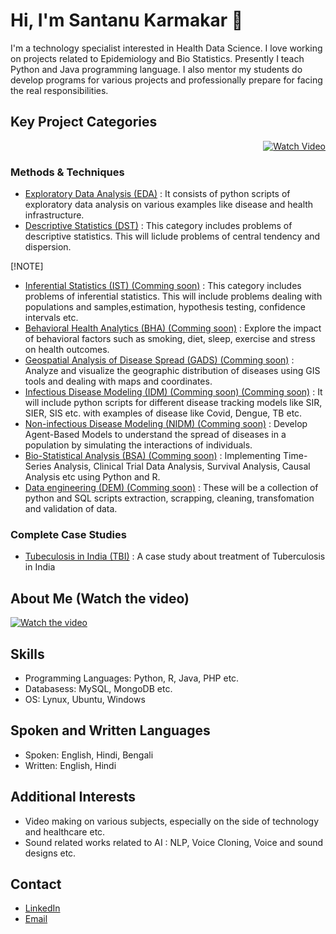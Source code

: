 # Hi, I'm Santanu Karmakar 👋

I'm a technology specialist interested in Health Data Science. I love working on projects related to Epidemiology and Bio Statistics. Presently I teach Python and Java programming language. I also mentor my students do develop programs for various projects and professionally prepare for facing the real responsibilities.

## Key Project Categories

<p align="right">
  <a href="https://www.youtube.com/watch?v=9jBWk1SDq9g" target="_blank">
    <img src="https://img.shields.io/badge/take_a_tour-watch_a_video-blue" alt="Watch Video">
  </a>
</p>

### Methods & Techniques

- [Exploratory Data Analysis (EDA)](https://github.com/fromsantanu/EDA-Main) : It consists of python scripts of exploratory data analysis on various examples like disease and health infrastructure.
- [Descriptive Statistics (DST)](https://github.com/fromsantanu/STM-Main) : This category includes problems of descriptive statistics. This will liclude problems of central tendency and dispersion.

[!NOTE]

- [Inferential Statistics (IST) (Comming soon)](#) : This category includes problems of inferential statistics. This will include problems dealing with populations and samples,estimation, hypothesis testing, confidence intervals etc.
- [Behavioral Health Analytics (BHA) (Comming soon)](#) : Explore the impact of behavioral factors such as smoking, diet, sleep, exercise and stress on health outcomes.
- [Geospatial Analysis of Disease Spread (GADS) (Comming soon)](#) : Analyze and visualize the geographic distribution of diseases using GIS tools and dealing with maps and coordinates.
- [Infectious Disease Modeling (IDM) (Comming soon) (Comming soon)](#) : It will include python scripts for different disease tracking models like SIR, SIER, SIS etc. with examples of disease like Covid, Dengue, TB etc.
- [Non-infectious Disease Modeling (NIDM) (Comming soon)](#) : Develop Agent-Based Models to understand the spread of diseases in a population by simulating the interactions of individuals.
- [Bio-Statistical Analysis (BSA) (Comming soon)](#) : Implementing Time-Series Analysis, Clinical Trial Data Analysis, Survival Analysis, Causal Analysis etc using Python and R.
- [Data engineering (DEM) (Comming soon)](#) : These will be a collection of python and SQL scripts extraction, scrapping, cleaning, transfomation and validation of data.

### Complete Case Studies

- [Tubeculosis in India (TBI)](https://github.com/fromsantanu/TBI-Main) : A case study about treatment of Tuberculosis in India

## About Me (Watch the video) 
[![Watch the video](https://img.youtube.com/vi/9Fm0vvlb7JQ/hqdefault.jpg)](https://www.youtube.com/watch?v=9Fm0vvlb7JQ)


## Skills
- Programming Languages: Python, R, Java, PHP etc.
- Databasess: MySQL, MongoDB etc.
- OS: Lynux, Ubuntu, Windows

## Spoken and Written Languages
- Spoken: English, Hindi, Bengali
- Written: English, Hindi

## Additional Interests
- Video making on various subjects, especially on the side of technology and healthcare etc.
- Sound related works related to AI : NLP, Voice Cloning, Voice and sound designs etc.

## Contact
- [LinkedIn](https://www.linkedin.com/in/santanukarmakar/)
- [Email](mailto:fromsantanu@gmailcom)
